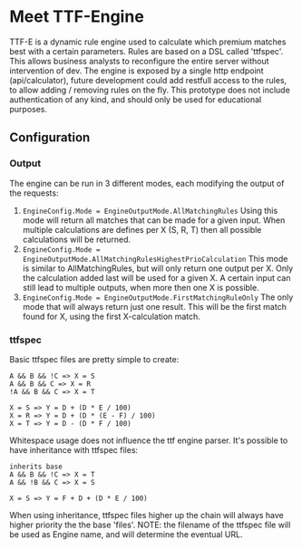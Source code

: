 # Meet TTF-Engine

TTF-E is a dynamic rule engine used to calculate which premium matches best with a certain parameters. Rules are based on a DSL called 'ttfspec'. This allows business analysts to reconfigure the entire server without intervention of dev. The engine is exposed by a single http endpoint (api/calculator), future development could add restfull access to the rules, to allow adding / removing rules on the fly. This prototype does not include authentication of any kind, and should only be used for educational purposes.

## Configuration

### Output

The engine can be run in 3 different modes, each modifying the output of the requests:
1. `EngineConfig.Mode = EngineOutputMode.AllMatchingRules`
Using this mode will return all matches that can be made for a given input. When multiple calculations are defines per X (S, R, T) then all possible calculations will be returned.
1. `EngineConfig.Mode = EngineOutputMode.AllMatchingRulesHighestPrioCalculation`
This mode is similar to AllMatchingRules, but will only return one output per X. Only the calculation added last will be used for a given X. A certain input can still lead to multiple outputs, when more then one X is possible.
1. `EngineConfig.Mode = EngineOutputMode.FirstMatchingRuleOnly`
The only mode that will always return just one result. This will be the first match found for X, using the first X-calculation match.

### ttfspec
Basic ttfspec files are pretty simple to create:
```
A && B && !C => X = S
A && B && C => X = R
!A && B && C => X = T

X = S => Y = D + (D * E / 100)
X = R => Y = D + (D * (E - F) / 100)
X = T => Y = D - (D * F / 100)
```
Whitespace usage does not influence the ttf engine parser. It's possible to have inheritance with ttfspec files:
```
inherits base
A && B && !C => X = T
A && !B && C => X = S

X = S => Y = F + D + (D * E / 100)
``` 
When using inheritance, ttfspec files higher up the chain will always have higher priority the the base 'files'.
NOTE: the filename of the ttfspec file will be used as Engine name, and will determine the eventual URL.

